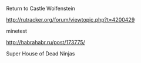 Return to Castle Wolfenstein

http://rutracker.org/forum/viewtopic.php?t=4200429

minetest

http://habrahabr.ru/post/173775/

Super House of Dead Ninjas